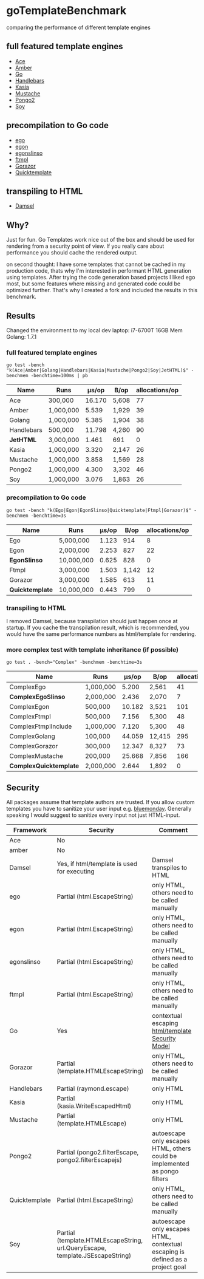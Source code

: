 # goTemplateBenchmark
comparing the performance of different template engines

## full featured template engines
* [Ace](https://github.com/yosssi/ace)
* [Amber](https://github.com/eknkc/amber)
* [Go](https://golang.org/pkg/html/template)
* [Handlebars](https://github.com/aymerick/raymond)
* [Kasia](https://github.com/ziutek/kasia.go)
* [Mustache](https://github.com/hoisie/mustache)
* [Pongo2](https://github.com/flosch/pongo2)
* [Soy](https://github.com/robfig/soy)

## precompilation to Go code
* [ego](https://github.com/benbjohnson/ego)
* [egon](https://github.com/commondream/egon)
* [egonslinso](https://github.com/SlinSo/egon)
* [ftmpl](https://github.com/tkrajina/ftmpl)
* [Gorazor](https://github.com/sipin/gorazor)
* [Quicktemplate](https://github.com/valyala/quicktemplate)

## transpiling to HTML
* [Damsel](https://github.com/dskinner/damsel)

## Why?
Just for fun. Go Templates work nice out of the box and should be used for rendering from a security point of view.
If you really care about performance you should cache the rendered output.

on second thought:
I have some templates that cannot be cached in my production code, thats why I'm interested in performant
HTML generation using templates. After trying the code generation based projects I liked ego most, but some
features where missing and generated code could be optimized further. That's why I created a fork
and included the results in this benchmark.

## Results
Changed the environment to my local dev laptop: i7-6700T  16GB Mem
Golang: 1.7.1

### full featured template engines
```
go test -bench "k(Ace|Amber|Golang|Handlebars|Kasia|Mustache|Pongo2|Soy|JetHTML)$" -benchmem -benchtime=100ms | pb
``` 
| Name           |      Runs |  µs/op |  B/op | allocations/op |
| --- | --- | --- | --- | --- |
| Ace            |   300,000 | 16.170 | 5,608 |             77 |
| Amber          | 1,000,000 |  5.539 | 1,929 |             39 |
| Golang         | 1,000,000 |  5.385 | 1,904 |             38 |
| Handlebars     |   500,000 | 11.798 | 4,260 |             90 |
| **JetHTML**        | 3,000,000 |  1.461 |   691 |              0 |
| Kasia          | 1,000,000 |  3.320 | 2,147 |             26 |
| Mustache       | 1,000,000 |  3.858 | 1,569 |             28 |
| Pongo2         | 1,000,000 |  4.300 | 3,302 |             46 |
| Soy            | 1,000,000 |  3.076 | 1,863 |             26 |



### precompilation to Go code
```
go test -bench "k(Ego|Egon|EgonSlinso|Quicktemplate|Ftmpl|Gorazor)$" -benchmem -benchtime=3s
```
| Name              |       Runs | µs/op |  B/op | allocations/op |
| --- | --- | --- | --- | --- |
| Ego               |  5,000,000 | 1.123 |   914 |              8 |
| Egon              |  2,000,000 | 2.253 |   827 |             22 |
| **EgonSlinso**        | 10,000,000 | 0.625 |   828 |              0 |
| Ftmpl             |  3,000,000 | 1.503 | 1,142 |             12 |
| Gorazor           |  3,000,000 | 1.585 |   613 |             11 |
| **Quicktemplate**     | 10,000,000 | 0.443 |   799 |              0 |


### transpiling to HTML
I removed Damsel, because transpilation should just happen once at startup. If you cache the transpilation result, which is recommended, you would have the same performance numbers as html/template for rendering.

### more complex test with template inheritance (if possible)
```
go test . -bench="Complex" -benchmem -benchtime=3s
```
| Name                     |      Runs |  µs/op |   B/op | allocations/op |
| --- | --- | --- | --- | --- |
| ComplexEgo               | 1,000,000 |  5.200 |  2,561 |             41 |
| **ComplexEgoSlinso**         | 2,000,000 |  2.436 |  2,070 |              7 |
| ComplexEgon              |   500,000 | 10.182 |  3,521 |            101 |
| ComplexFtmpl             |   500,000 |  7.156 |  5,300 |             48 |
| ComplexFtmplInclude      | 1,000,000 |  7.120 |  5,300 |             48 |
| ComplexGolang            |   100,000 | 44.059 | 12,415 |            295 |
| ComplexGorazor           |   300,000 | 12.347 |  8,327 |             73 |
| ComplexMustache          |   200,000 | 25.668 |  7,856 |            166 |
| **ComplexQuicktemplate**     | 2,000,000 |  2.644 |  1,892 |              0 |

## Security
All packages assume that template authors are trusted. If you allow custom templates you have to sanitize your user input e.g. [bluemonday](https://github.com/microcosm-cc/bluemonday). Generally speaking I would suggest to sanitize every input not just HTML-input. 

| Framework | Security | Comment |
| --------- | -------- | ------- |
| Ace | No | |
| amber | No | |
| Damsel | Yes, if html/template is used for executing | Damsel transpiles to HTML |
| ego | Partial (html.EscapeString) | only HTML, others need to be called manually |
| egon | Partial (html.EscapeString) | only HTML, others need to be called manually |
| egonslinso | Partial (html.EscapeString) | only HTML, others need to be called manually |
| ftmpl | Partial (html.EscapeString) | only HTML, others need to be called manually |
| Go | Yes | contextual escaping [html/template Security Model](https://golang.org/pkg/html/template/#hdr-Security_Model) |
| Gorazor | Partial (template.HTMLEscapeString) | only HTML, others need to be called manually |
| Handlebars | Partial (raymond.escape) | only HTML |
| Kasia | Partial (kasia.WriteEscapedHtml) | only HTML |
| Mustache | Partial (template.HTMLEscape) | only HTML |
| Pongo2 | Partial (pongo2.filterEscape, pongo2.filterEscapejs) | autoescape only escapes HTML, others could be implemented as pongo filters |
| Quicktemplate | Partial (html.EscapeString) | only HTML, others need to be called manually |
| Soy | Partial (template.HTMLEscapeString, url.QueryEscape, template.JSEscapeString) | autoescape only escapes HTML, contextual escaping is defined as a project goal |
